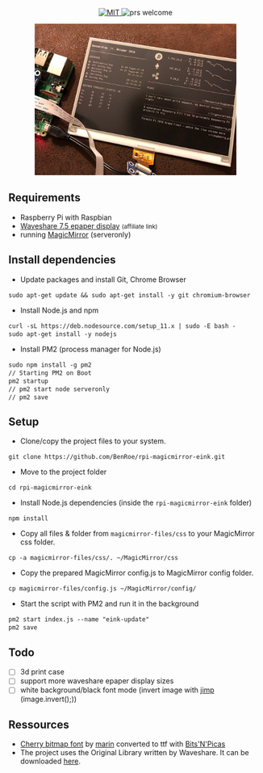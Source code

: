 
<p align="center">
  <a href="/LICENSE">
    <img src="https://img.shields.io/github/license/BenRoe/rpi-magicmirror-eink.svg" alt="MIT">
  </a>
  <img src="https://img.shields.io/badge/PRs-welcome-brightgreen.svg" alt="prs welcome">
</p>
<p align="center">
<img style="max-height:300px" src="screenshot.jpg">
</p>

## Requirements
- Raspberry Pi with Raspbian
- [Waveshare 7.5 epaper display](http://s.click.aliexpress.com/e/cs4zJho4) <small>(affiliate link)</small>
- running [MagicMirror](https://github.com/MichMich/MagicMirror#server-only) (serveronly)
## Install dependencies

- Update packages and install Git, Chrome Browser
```shell
sudo apt-get update && sudo apt-get install -y git chromium-browser
```
- Install Node.js and npm
```shell
curl -sL https://deb.nodesource.com/setup_11.x | sudo -E bash -
sudo apt-get install -y nodejs
```
- Install PM2 (process manager for Node.js)
```shell
sudo npm install -g pm2
// Starting PM2 on Boot
pm2 startup
// pm2 start node serveronly
// pm2 save
```

## Setup
- Clone/copy the project files to your system.
```shell
git clone https://github.com/BenRoe/rpi-magicmirror-eink.git
```

- Move to the project folder
```shell
cd rpi-magicmirror-eink
```

- Install Node.js dependencies (inside the `rpi-magicmirror-eink` folder)
```shell
npm install
```

- Copy all files & folder from `magicmirror-files/css` to your MagicMirror css folder.
```shell
cp -a magicmirror-files/css/. ~/MagicMirror/css
```

- Copy the prepared MagicMirror config.js to MagicMirror config folder.
```shell
cp magicmirror-files/config.js ~/MagicMirror/config/
```

- Start the script with PM2 and run it in the background
```shell
pm2 start index.js --name "eink-update"
pm2 save
```

## Todo
- [ ] 3d print case
- [ ] support more waveshare epaper display sizes
- [ ] white background/black font mode (invert image with [jimp](https://github.com/oliver-moran/jimp) (image.invert();))

## Ressources
- [Cherry bitmap font](https://github.com/turquoise-hexagon/cherry) by [marin](https://github.com/turquoise-hexagon) converted to ttf with [Bits'N'Picas](https://github.com/kreativekorp/bitsnpicas)
- The project uses the Original Library written by Waveshare. It can be downloaded [here](https://www.waveshare.com/wiki/Main_Page#OLEDs_.2F_LCDs).

